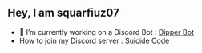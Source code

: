 <script src="https://kit.fontawesome.com/89e6528a6f.js" crossorigin="anonymous"></script>
## Hey, I am squarfiuz07
<ul>
  <li> 📝 I’m currently working on a Discord Bot : <a href="https://discord.com/api/oauth2/authorize?client_id=775458564860018739&permissions=-1">Dipper Bot</a></li>
  <li> How to join my Discord server : <a href="https://discord.gg/A59kDPN">Suicide Code</a></li>
